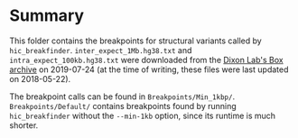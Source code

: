 # Summary

This folder contains the breakpoints for structural variants called by `hic_breakfinder`.
`inter_expect_1Mb.hg38.txt` and `intra_expect_100kb.hg38.txt` were downloaded from the [Dixon Lab's Box archive](https://salkinstitute.app.box.com/s/m8oyv2ypf8o3kcdsybzcmrpg032xnrgx) on 2019-07-24 (at the time of writing, these files were last updated on 2018-05-22).

The breakpoint calls can be found in `Breakpoints/Min_1kbp/`.
`Breakpoints/Default/` contains breakpoints found by running `hic_breakfinder` without the `--min-1kb` option, since its runtime is much shorter.
